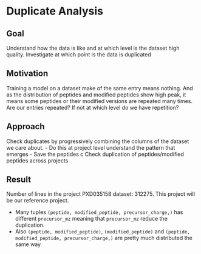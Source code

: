 # Duplicate Analysis

## Goal
Understand how the data is like and at which level is the dataset high quality. Investigate at which point is the data is duplicated

## Motivation
Training a model on a dataset make of the same entry means nothing. And as the distribution of peptides and modified peptides show high peak, 
it means some peptides or their modified versions are repeated many times. Are our entries repeated? If not at which level
do we have repetition?

## Approach
Check duplicates by progressively combining the columns of the dataset we care about.
    - Do this at project level understand the pattern that emerges
    - Save the peptides c
Check duplication of peptides/modified peptides across projects

## Result

Number of lines in the project PXD035158 dataset: 312275. This project will be our reference project.

- Many tuples `(peptide, modified_peptide, precursor_charge,)` has different `precursor_mz` meaning that `precursor_mz` reduce the duplication.
- Also `(peptide, modified_peptide)`, `(modified_peptide)` and `(peptide, modified_peptide, precursor_charge,)` are pretty much distributed the same way




